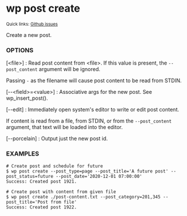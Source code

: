 # wp post create

<small>Quick links: <a href="https://github.com/issues?q=is%3Aopen+label%3Acommand%3Apost-create+sort%3Aupdated-desc+org%3Awp-cli">Github issues</a></small>

Create a new post.

### OPTIONS

[&lt;file&gt;]
: Read post content from &lt;file&gt;. If this value is present, the
    `--post_content` argument will be ignored.

  Passing `-` as the filename will cause post content to
  be read from STDIN.

[\--&lt;field&gt;=&lt;value&gt;]
: Associative args for the new post. See wp_insert_post().

[\--edit]
: Immediately open system's editor to write or edit post content.

  If content is read from a file, from STDIN, or from the `--post_content`
  argument, that text will be loaded into the editor.

[\--porcelain]
: Output just the new post id.

### EXAMPLES

    # Create post and schedule for future
    $ wp post create --post_type=page --post_title='A future post' --post_status=future --post_date='2020-12-01 07:00:00'
    Success: Created post 1921.

    # Create post with content from given file
    $ wp post create ./post-content.txt --post_category=201,345 --post_title='Post from file'
    Success: Created post 1922.



